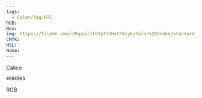 ```yaml
---
tags:
  - Color/Tag/NTC
RGB:
Hex:
img: https://filedn.com/l0hpzxl1f01yT7GHxtF8cyk/Color%20Snake/standard_csv_to_svg/E0C095.svg
CMYK:
HSL:
Name:
---
```

Calico
```palette
#E0C095
```
RGB
